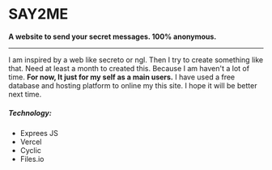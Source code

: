 <h1>SAY2ME</h1>
<strong>A website to send your secret messages. 100% anonymous.</strong>
<hr></hr>
<p>
	I am inspired by a web like secreto or ngl.
	Then I try to create something like that. Need at least a month to created this. Because I am haven't a lot of time.
	<strong>For now, It just for my self as a main users.</strong>
	I have used a free database and hosting platform to online my this site.
	I hope it will be better next time.
</p>
<h5>Technology:</h5>
<ul>
<li>Exprees JS</li>
<li>Vercel</li>
<li>Cyclic</li>
<li>Files.io</li>
</ul>